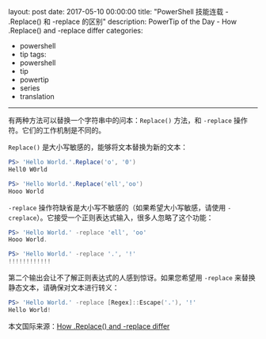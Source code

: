 layout: post
date: 2017-05-10 00:00:00
title: "PowerShell 技能连载 - .Replace() 和 -replace 的区别"
description: PowerTip of the Day - How .Replace() and -replace differ
categories:
- powershell
- tip
tags:
- powershell
- tip
- powertip
- series
- translation
---
有两种方法可以替换一个字符串中的问本：`Replace()` 方法，和 `-replace` 操作符。它们的工作机制是不同的。

`Replace()` 是大小写敏感的，能够将文本替换为新的文本：

```powershell
PS> 'Hello World.'.Replace('o', '0')
Hell0 W0rld

PS> 'Hello World.'.Replace('ell','oo')
Hooo World
```

`-replace` 操作符缺省是大小写不敏感的（如果希望大小写敏感，请使用 `-creplace`）。它接受一个正则表达式输入，很多人忽略了这个功能：

```powershell
PS> 'Hello World.' -replace 'ell', 'oo'
Hooo World.

PS> 'Hello World.' -replace '.', '!'
!!!!!!!!!!!!
```

第二个输出会让不了解正则表达式的人感到惊讶。如果您希望用 `-replace` 来替换静态文本，请确保对文本进行转义：

```powershell
PS> 'Hello World.' -replace [Regex]::Escape('.'), '!'
Hello World!
```

<!--more-->
本文国际来源：[How .Replace() and -replace differ](http://community.idera.com/powershell/powertips/b/tips/posts/how-replace-and-replace-differ)
